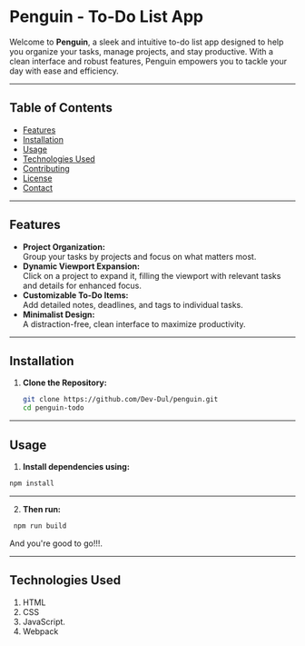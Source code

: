 # Penguin - To-Do List App

Welcome to **Penguin**, a sleek and intuitive to-do list app designed to help you organize your tasks, manage projects, and stay productive. With a clean interface and robust features, Penguin empowers you to tackle your day with ease and efficiency.

---

## **Table of Contents**

- [Features](#features)  
- [Installation](#installation)  
- [Usage](#usage)  
- [Technologies Used](#technologies-used)  
- [Contributing](#contributing)  
- [License](#license)  
- [Contact](#contact)  

---

## **Features**

- **Project Organization:**  
  Group your tasks by projects and focus on what matters most.
- **Dynamic Viewport Expansion:**  
  Click on a project to expand it, filling the viewport with relevant tasks and details for enhanced focus.
- **Customizable To-Do Items:**  
  Add detailed notes, deadlines, and tags to individual tasks.
- **Minimalist Design:**  
  A distraction-free, clean interface to maximize productivity.

---

## **Installation**

1. **Clone the Repository:**  
   ```bash
   git clone https://github.com/Dev-Dul/penguin.git
   cd penguin-todo

_ _ _
## **Usage**
1.  **Install dependencies using:**
 ```bash
 npm install
```

---

2. **Then run:**
  ```bash
   npm run build
  ```

And you're good to go!!!.

---

## **Technologies Used**
  1. HTML
  2. CSS
  3. JavaScript.
  4.  Webpack

